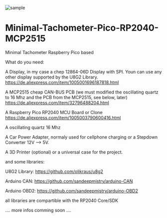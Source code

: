 ![sample](https://github.com/cheise/Minimal-Tachometer-Pico-RP2040/assets/59045759/34376a13-0197-4202-819e-037a49317810)


# Minimal-Tachometer-Pico-RP2040-MCP2515
Minimal Tachometer Raspberry Pico based

What do you need:

A Display, in my case a chep 12864-06D Display with SPI. Youn can use any other display supported by the U8G2 Library.
https://de.aliexpress.com/item/1005001696187818.html

A MCP2515 cheap CAN-BUS PCB (we must modified the oscillating quartz to 16 Mhz and the PCB from the MCP2515, see below, later)
https://de.aliexpress.com/item/32796488204.html

A Raspberry Pico RP2040 MCU Board or Clone
https://de.aliexpress.com/item/1005003790600416.html

A oscillating quartz 16 Mhz

A Car Power Adapter, normaly used for cellphone charging or a Stepdown Converter 12V --> 5V.

A 3D Printer (optional) or a universal case for the project.

and some libraries:

U8G2 Library: https://github.com/olikraus/u8g2

Arduino CAN:  https://github.com/sandeepmistry/arduino-CAN

Arduino OBD2: https://github.com/sandeepmistry/arduino-OBD2

all libraries are compartible with the RP2040 Core/SDK

.... more infos comming soon ....
